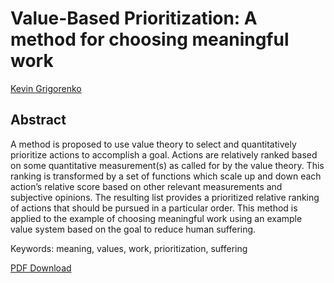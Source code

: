 # Value-Based Prioritization: A method for choosing meaningful work

[Kevin Grigorenko](mailto:kevin@myplaceonline.com)

## Abstract

A method is proposed to use value theory to select and quantitatively prioritize actions to accomplish a goal. Actions are relatively ranked based on some quantitative measurement(s) as called for by the value theory. This ranking is transformed by a set of functions which scale up and down each action’s relative score based on other relevant measurements and subjective opinions. The resulting list provides a prioritized relative ranking of actions that should be pursued in a particular order. This method is applied to the example of choosing meaningful work using an example value system based on the goal to reduce human suffering.

Keywords: meaning, values, work, prioritization, suffering

[PDF Download](https://github.com/freeradical13/ValueBasedPrioritization/raw/master/value_based_prioritization.pdf)
